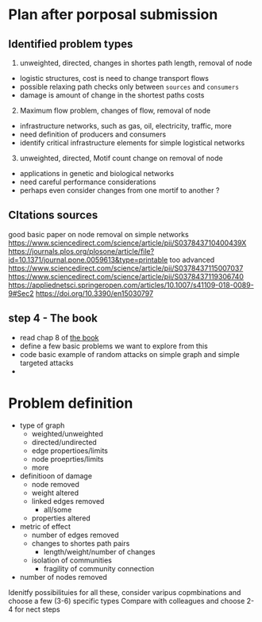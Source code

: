 # Plan after porposal submission

## Identified problem types
1. unweighted, directed, changes in shortes path length, removal of node
  - logistic structures, cost is need to change transport flows
  - possible relaxing path checks only between `sources` and `consumers`
  - damage is amount of change in the shortest paths costs
2. Maximum flow problem, changes of flow, removal of node
  - infrastructure networks, such as gas, oil, electricity, traffic, more
  - need definition of producers and consumers
  - identify critical infrastructure elements for simple logistical networks
3. unweighted, directed, Motif count change on removal of node
  - applications in genetic and biological networks
  - need careful performance considerations
  - perhaps even consider changes from one mortif to another ?


## CItations sources 
good basic paper on node removal on simple networks 
  https://www.sciencedirect.com/science/article/pii/S037843710400439X
  https://journals.plos.org/plosone/article/file?id=10.1371/journal.pone.0059613&type=printable
too advanced
  https://www.sciencedirect.com/science/article/pii/S0378437115007037   
  https://www.sciencedirect.com/science/article/pii/S0378437119306740
  https://appliednetsci.springeropen.com/articles/10.1007/s41109-018-0089-9#Sec2
  https://doi.org/10.3390/en15030797

## step 4 - The book
 - read chap 8 of [the book](http://www.networksciencebook.com/chapter/8)
 - define a few basic problems we want to explore from this
 - code basic example of random attacks on simple graph and simple targeted attacks
 - 

# Problem definition
 - type of graph
   - weighted/unweighted
   - directed/undirected
   - edge propertioes/limits
   - node proeprties/limits
   - more
 - definitioon of damage
   - node removed
   - weight altered
   - linked edges removed
     - all/some
   - properties altered
 - metric of effect
   - number of edges removed
   - changes to shortes path pairs
     - length/weight/number of changes
   - isolation of communities
     - fragility of community connection
 - number of nodes removed

Idenitfy possibilituies for all these, consider varipus copmbinations and choose a few (3-6) specific types
Compare with colleagues and choose 2-4 for nect steps